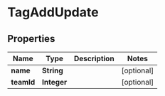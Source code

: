 
# TagAddUpdate

## Properties
Name | Type | Description | Notes
------------ | ------------- | ------------- | -------------
**name** | **String** |  |  [optional]
**teamId** | **Integer** |  |  [optional]



